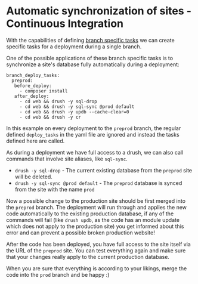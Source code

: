 # Automatic synchronization of sites - Continuous Integration

With the capabilities of defining [branch specific tasks](../amazeeioyml_file.md) we can create specific tasks for a deployment during a single branch.

One of the possible applications of these branch specific tasks is to synchronize a site's database fully automatically during a deployment:

```
branch_deploy_tasks:
  preprod:
   before_deploy:
     - composer install
   after_deploy:
     - cd web && drush -y sql-drop
     - cd web && drush -y sql-sync @prod default
     - cd web && drush -y updb --cache-clear=0
     - cd web && drush -y cr
```

In this example on every deployment to the `preprod` branch, the regular defined `deploy_tasks` in the yaml file are ignored and instead the tasks defined here are called.

As during a deployment we have full access to a drush, we can also call commands that involve site aliases, like `sql-sync`.

* `drush -y sql-drop` - The current existing database from the `preprod` site will be deleted.
* `drush -y sql-sync @prod default` - The `preprod` database is synced from the site with the name `prod`

Now a possible change to the production site should be first merged into the `preprod` branch. The deployment will run through and applies the new code automatically to the existing production database, if any of the commands will fail (like `drush updb`, as the code has an module update which does not apply to the production site) you get informed about this error and can prevent a possible broken production website!

After the code has been deployed, you have full access to the site itself via the URL of the `preprod` site. You can test everything again and make sure that your changes really apply to the current production database.

When you are sure that everything is according to your likings, merge the code into the `prod` branch and be happy :)

